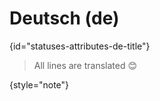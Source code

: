# Deutsch (de)
{id="statuses-attributes-de-title"}



> All lines are translated 😊
>
{style="note"}


